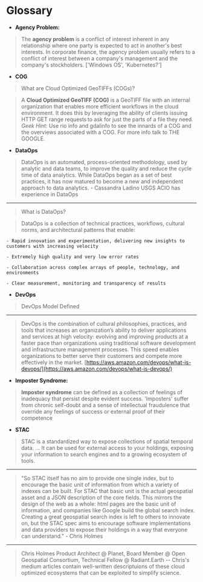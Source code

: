 # Glossary

- **Agency Problem:**
> The **agency problem** is a conflict of interest inherent in any relationship where one party is expected to act in another's best interests. In corporate finance, the agency problem usually refers to a conflict of interest between a company's management and the company's stockholders.  ['Windows OS', 'Kubernetes?']

- **COG**
> What are Cloud Optimized GeoTIFFs (COGs)?

> A **Cloud Optimized GeoTIFF (COG)** is a GeoTIFF file with an internal organization that enables more efficient workflows in the cloud environment.  It does this by leveraging the ability of clients issuing HTTP GET range requests to ask for just the parts of a file they need.
*Geek Hint:* Use rio info and gdalinfo to see the innards of a COG and the overviews associated with a COG.
For more info talk to THE GOOGLE.

- **DataOps**
> DataOps is an automated, process-oriented methodology, used by analytic and data teams, to improve the quality and reduce the cycle time of data analytics. While DataOps began as a set of best practices, it has now matured to become a new and independent approach to data analytics. - Cassandra Ladino USGS ACIO has experience in DataOps
---
> What is DataOps?

> DataOps is a collection of technical practices, workflows, cultural norms, and architectural patterns that enable:

    - Rapid innovation and experimentation, delivering new insights to customers with increasing velocity

    - Extremely high quality and very low error rates

    - Collaboration across complex arrays of people, technology, and environments

    - Clear measurement, monitoring and transparency of results


- **DevOps**
> DevOps Model Defined

---
> DevOps is the combination of cultural philosophies, practices, and tools that increases an organization’s ability to deliver applications and services at high velocity: evolving and improving products at a faster pace than organizations using traditional software development and infrastructure management processes. This speed enables organizations to better serve their customers and compete more effectively in the market. [https://aws.amazon.com/devops/what-is-devops/](https://aws.amazon.com/devops/what-is-devops/)



- **Imposter Syndrome:**
> **Imposter syndrome** can be defined as a collection of feelings of inadequacy that persist despite evident success. 'Imposters' suffer from chronic self-doubt and a sense of intellectual fraudulence that override any feelings of success or external proof of their competence

- **STAC**
> STAC is a standardized way to expose collections of spatial temporal data. ... It can be used for external access to your holdings, exposing your information to search engines and to a growing ecosystem of tools.
---
> "So STAC itself has no aim to provide one single index, but to encourage the basic unit of information from which a variety of indexes can be built. For STAC that basic unit is the actual geospatial asset and a JSON description of the core fields. This mirrors the design of the web as a whole: html pages are the basic unit of information, and companies like Google build the global search index. Creating a great geospatial search index is left to others to innovate on, but the STAC spec aims to encourage software implementations and data providers to expose their holdings in a way that everyone can understand." - Chris Holmes
---
> Chris Holmes Product Architect @ Planet, Board Member @ Open Geospatial Consortium, Technical Fellow @ Radiant.Earth -- Chris's medium articles contain well-written descriptuions of these cloud optimized ecosystems that can be exploited to simplify science.
